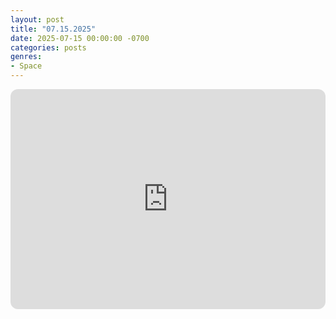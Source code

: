 ```yaml
---
layout: post
title: "07.15.2025"
date: 2025-07-15 00:00:00 -0700
categories: posts
genres:
- Space
---
```

<iframe style="border-radius:12px" src="https://open.spotify.com/embed/playlist/5NIBBQK09N5E0qvsFNgdMW?utm_source=generator" width="100%" height="352" frameBorder="0" allowfullscreen="" allow="autoplay; clipboard-write; encrypted-media; fullscreen; picture-in-picture" loading="lazy"></iframe>